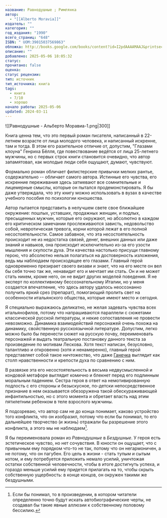 ```yaml
---
название: Равнодушные ; Римлянка
автор:
  - "[[Alberto Moravia]]"
издатель: ""
категория: ""
год_издания: "1990"
всего_страниц: "648"
ISBN: " UOM:39015037569863"
обложка: http://books.google.com/books/content?id=I2pdAAAAMAAJ&printsec=frontcover&img=1&zoom=1&source=gbs_api
описание: ""
добавлено: 2025-05-06 18:05:32
статус: 
прочитано: false
оценка: 
статус рецензии: 
тип: источник
тип_источника: книга
tags:
  - книга
  - 7/10
  - хорошо
начало работы: 2025-05-06
updated: 2024-03-11
---
```


![[Равнодушные - Альберто Моравиа-1.png|300]]

Книга ценна тем, что это первый роман писателя, написанный в 22-летнем возрасте от лица молодого человека, и написанный искренне, там и тогда. В этом его разительное отличие от, допустим, "Глазами клоуна" Генриха Бёлля, где повествование ведётся от лица 25-летнего мужчины, но с первых строк книги становится очевидно, что автор запамятовал, как молодые люди себя ощущают, думают, чувствуют.

Формально роман обличает филистерские привычки мелких рантье, содержательно -- обличает самого автора. Истинные его чувства, его искренние переживания здесь затмевают все сомнительные и лицемерные смыслы, которые он пытался продемонстировать. Я бы даже утверждала, что эту книгу можно использовать в вузах в качестве учебного пособия по психологии юношества.

Автор пытается представить в нелучшем свете свое ближайшее окружение: пошлых, уставших, продажных женщин, и подлых, пресыщенных мужчин, которые его окружают, но абсолютно в каждом его критическом замечании прослеживаются зависть, недовольство собой, невротическая тревога, корни которой лежат в его полной несостоятельности. Самое забавное, что эта несостоятельность происходит не из недостатка связей, денег, внешних данных или даже знаний и навыков, она происходит исключительно из-за его узости мышления и скупости духа. Эти качества настолько присущи главному герою, что абсолютно нельзя полагаться на достоверность изложения, ведь мы наблюдаем происходящее его глазами. Главный герой одновременно презирает своего визави и знает, что на его месте он вел бы себя точно так же, ненавидит его и мечтает им стать. Он и не может стать никем, кроме него, он не видит других моделей поведения. Я не эксперт по коллективному бессознательному Италии, но у меня создается впечатление, что здесь автору удалось неосознанно получить яркий срез (препарат), помогающий пролить свет на особенности итальянского общества, которые имеют место и сегодня.

Я специально выражаюсь деликатно, не желая задевать чувства всех итальянофилов, потому что напрашиваются параллели с сюжетами классической русской литературы, и некие сопоставления не провести невозможно. Динамика взаимодействий персонажей очень похожа на динамику, свойственную русскоязычной литературе. Допустим, легко можно было бы перенести сюжет на русскую почву, переименовать персонажей и выдать театральную постановку данного текста за произведение по мотивам Лескова. Хотя текст написан, безусловно, талантливо и откровенно (хотя и ненамеренно), главный герой представляет собой такое ничтожество, что даже [Ганечка](http://az.lib.ru/d/dostoewskij_f_m/text_0070.shtml) выглядит как столп нравственности и крепости духа по сравнению с ним.

В развязке эта его несостоятельность в весьма недвусмысленной и кондовой метафоре выглядит комично и блекнет перед его подлинным моральным падением. Сестра героя в ответ на немотивированную подлость с его стороны и безыскусное, по-детски непосредственное признание в нем оказывается обезоружена такой обескураживающей инфантильностью, но с этого момента и обретает власть над этим пятилетним ребенком в теле взрослого мужчины. 

Я подозреваю, что автор сам не до конца понимает, каково устройство того конфликта, что он изобразил, потому что если бы понимал, то его дальнейшее творчество (и жизнь) отражали бы разрешение этого конфликта, а этого мы не наблюдаем[^1].

Я бы переименовала роман из _Равнодушные_ в _Бездушные_. У героя есть эстетическое чувство, но нет сочувствия. В юности он ощущает, что с привычным ему порядком что-то не так, потому что он негармоничен, а не потому, что он пагубен. Его цель в жизни - стать тупым и сытым котом, и ему потребуется приложить немало усилий, уничтожая остатки собственной человечности, чтобы в итоге достигнуть успеха, и гораздо меньше усилий ему придется прилагать на то, чтобы скрыть собственную ущербность: в конце концов, он окружен такими же бездушными.

[^1]: Если бы понимал, то в произведении, в котором читатели определенно точно будут искать автобиографические черты, не создавал бы такие явные аллюзии к собственному половому бессилию[^2].

[^2]: С другой стороны, это может быть хитрая манипуляция по привлечению молодых девушек, которые начнут его "лечить", но тогда... всему должны быть пределы.
